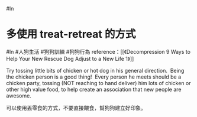 #ln 

# 多使用 treat-retreat 的方式
#ln #人狗生活 #狗狗訓練 #狗狗行為
reference：[[《Decompression 9 Ways to Help Your New Rescue Dog Adjust to a New Life 1》]]

Try tossing little bits of chicken or hot dog in his general direction.  Being the chicken person is a good thing!  Every person he meets should be a chicken party, tossing (NOT reaching to hand deliver) him lots of chicken or other high value food, to help create an association that new people are awesome.

可以使用丟零食的方式，不要直接餵食，幫狗狗建立好印象。
